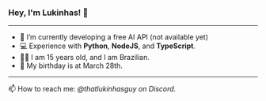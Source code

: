 ### Hey, I'm Lukinhas! 👋

***

- 🔭 I’m currently developing a free AI API (not available yet)
- 💻 Experience with **Python**, **NodeJS**, and **TypeScript**.
- 🙍‍♂️ I am 15 years old, and I am Brazilian.
- 🎂 My birthday is at March 28th.

***

📫 How to reach me: *@thatlukinhasguy on Discord.*
